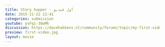 ```yaml
---
title: Story hopper - أول فيديو
date: 2015-11-22 12:41
categories: submission
youtube: ysFqi-3QwMk
discussion: https://davehakkens.nl/community/forums/topic/my-first-video/
preview: first-video.jpg
layout: movie
---
```

